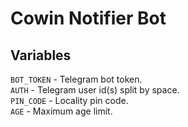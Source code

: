 # Cowin Notifier Bot

## Variables
`BOT_TOKEN` - Telegram bot token.   
`AUTH` - Telegram user id(s) split by space.   
`PIN_CODE` - Locality pin code.   
`AGE` - Maximum age limit.   